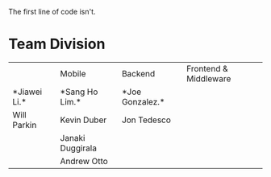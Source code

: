 The first line of code isn't.

# Team Division
<table>
  <th>
    <td>Mobile</td>
    <td>Backend</td>
    <td>Frontend & Middleware</td>
  </th>
  <tr>
    <td>*Jiawei Li.*</td>
    <td>*Sang Ho Lim.*</td>
    <td>*Joe Gonzalez.*</td>
  </tr>
  <tr>
    <td>Will Parkin</td>
    <td>Kevin Duber</td>
    <td>Jon Tedesco</td>
  </tr>
  <tr>
    <td></td>
    <td>Janaki Duggirala</td>
    <td></td>
  </tr>
  <tr>
    <td></td>
    <td>Andrew Otto</td>
    <td></td>
  </tr>
</table>
